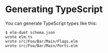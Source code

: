 # Generating TypeScript

You can generate TypeScript types like this:

```console
$ elm-duet schema.json
wrote elm.ts
wrote src/Foo/Bar/Main/Flags.elm
wrote src/Foo/Bar/Main/Ports.elm

```
